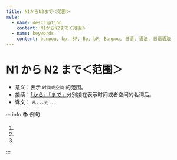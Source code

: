 ```yaml
---
title: N1からN2まで＜范围＞
meta:
  - name: description
    content: N1からN2まで＜范围＞
  - name: keywords
    content: bunpou, bp, BP, Bp, bP, Bunpou, 日语, 语法, 日语语法
---
```


# N1 から N2 まで＜范围＞

* 意义：表示 `时间或空间` 的范围。
* 接续：[「から」](./1-3-2.md)[「まで」](./1-3-3.md)分别接在表示时间或者空间的名词后。
* 译文： `从...到...`

::: info :books: 例句

1. <grammer-content id='1-3-5-0' sentence="[木曜日/もくようび]の[選択/せんたく][科目/かもく]は[夕方/ゆうがた]５[時/じ]**から**６[時/じ]４０[分/ぷん]**まで**です。" trans='周四的选修课在下午的5点到6点40分。' />
2. <grammer-content id='1-3-5-1' sentence="[私/わたし]は[授業/じゅぎょう]は[朝/あさ]８[時/じ]**から**[午後/ごご]４[時/じ]４０[分/ぷん]**まで**です。" trans='我的课从早上的8点上到下午的4点40分。' />
3. <grammer-content id='1-3-5-2' sentence="[授業/じゅぎょう]は[月曜日/げつようび]**から**[金曜日/きんようび]**まで**です。" trans='课要从周一上到周五。' />

:::
